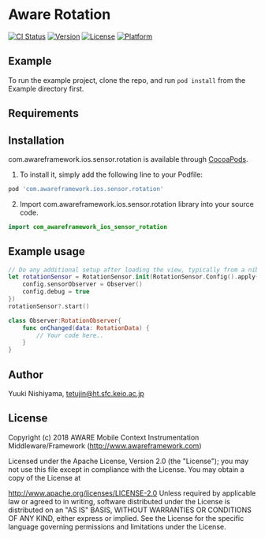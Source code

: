 # Aware Rotation

[![CI Status](https://img.shields.io/travis/tetujin/com.awareframework.ios.sensor.rotation.svg?style=flat)](https://travis-ci.org/tetujin/com.awareframework.ios.sensor.rotation)
[![Version](https://img.shields.io/cocoapods/v/com.awareframework.ios.sensor.rotation.svg?style=flat)](https://cocoapods.org/pods/com.awareframework.ios.sensor.rotation)
[![License](https://img.shields.io/cocoapods/l/com.awareframework.ios.sensor.rotation.svg?style=flat)](https://cocoapods.org/pods/com.awareframework.ios.sensor.rotation)
[![Platform](https://img.shields.io/cocoapods/p/com.awareframework.ios.sensor.rotation.svg?style=flat)](https://cocoapods.org/pods/com.awareframework.ios.sensor.rotation)

## Example

To run the example project, clone the repo, and run `pod install` from the Example directory first.

## Requirements

## Installation

com.awareframework.ios.sensor.rotation is available through [CocoaPods](https://cocoapods.org). 

1. To install it, simply add the following line to your Podfile:

```ruby
pod 'com.awareframework.ios.sensor.rotation'
```

2. Import com.awareframework.ios.sensor.rotation library into your source code.
```swift
import com_awareframework_ios_sensor_rotation
```
## Example usage
```swift
// Do any additional setup after loading the view, typically from a nib.
let rotationSensor = RotationSensor.init(RotationSensor.Config().apply{ config in
    config.sensorObserver = Observer()
    config.debug = true
})
rotationSensor?.start()
```

```swift
class Observer:RotationObserver{
    func onChanged(data: RotationData) {
        // Your code here..
    }
}
```


## Author

Yuuki Nishiyama, tetujin@ht.sfc.keio.ac.jp

## License

Copyright (c) 2018 AWARE Mobile Context Instrumentation Middleware/Framework (http://www.awareframework.com)

Licensed under the Apache License, Version 2.0 (the "License"); you may not use this file except in compliance with the License. You may obtain a copy of the License at

http://www.apache.org/licenses/LICENSE-2.0 Unless required by applicable law or agreed to in writing, software distributed under the License is distributed on an "AS IS" BASIS, WITHOUT WARRANTIES OR CONDITIONS OF ANY KIND, either express or implied. See the License for the specific language governing permissions and limitations under the License.
